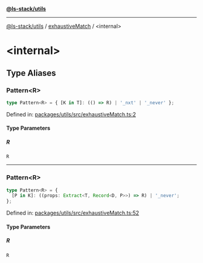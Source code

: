 [**@ls-stack/utils**](../README.md)

---

[@ls-stack/utils](../modules.md) / [exhaustiveMatch](README.md) / \<internal\>

# \<internal\>

## Type Aliases

### Pattern\<R\>

```ts
type Pattern<R> = { [K in T]: (() => R) | '_nxt' | '_never' };
```

Defined in: [packages/utils/src/exhaustiveMatch.ts:2](https://github.com/lucasols/utils/blob/main/packages/utils/src/exhaustiveMatch.ts#L2)

#### Type Parameters

##### R

`R`

---

### Pattern\<R\>

```ts
type Pattern<R> = {
  [P in K]: ((props: Extract<T, Record<D, P>>) => R) | '_never';
};
```

Defined in: [packages/utils/src/exhaustiveMatch.ts:52](https://github.com/lucasols/utils/blob/main/packages/utils/src/exhaustiveMatch.ts#L52)

#### Type Parameters

##### R

`R`
